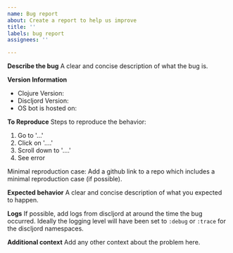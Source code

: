 ```yaml
---
name: Bug report
about: Create a report to help us improve
title: ''
labels: bug report
assignees: ''

---
```


**Describe the bug**
A clear and concise description of what the bug is.

**Version Information**
 - Clojure Version:
 - Discljord Version:
 - OS bot is hosted on:

**To Reproduce**
Steps to reproduce the behavior:
1. Go to '...'
2. Click on '....'
3. Scroll down to '....'
4. See error

Minimal reproduction case:
Add a github link to a repo which includes a minimal reproduction case (if possible).

**Expected behavior**
A clear and concise description of what you expected to happen.

**Logs**
If possible, add logs from discljord at around the time the bug occurred. Ideally the logging level will have been set to `:debug` or `:trace` for the discljord namespaces.

**Additional context**
Add any other context about the problem here.
